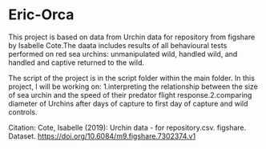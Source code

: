 # Eric-Orca
This project is based on data from Urchin data for repository from figshare by Isabelle Cote.The daata includes results of all behavioural tests performed on red sea urchins: unmanipulated wild, handled wild, and handled and captive returned to the wild.

The script of the project is in the script folder within the main folder.
In this project, I will be working on: 1.interpreting the relationship between the size of sea urchin and the speed of their predator flight response.2.comparing diameter of Urchins after days of capture to first day of capture and wild controls.

Citation: Cote, Isabelle (2019): Urchin data - for repository.csv. figshare. Dataset. https://doi.org/10.6084/m9.figshare.7302374.v1 
